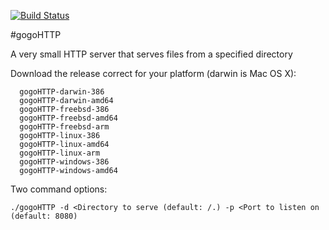 [![Build Status](https://travis-ci.org/JNPRAutomate/gogoHTTP.svg?branch=master)](https://travis-ci.org/JNPRAutomate/gogoHTTP)

#gogoHTTP

A very small HTTP server that serves files from a specified directory

Download the release correct for your platform (darwin is Mac OS X):
```
  gogoHTTP-darwin-386
  gogoHTTP-darwin-amd64
  gogoHTTP-freebsd-386
  gogoHTTP-freebsd-amd64
  gogoHTTP-freebsd-arm
  gogoHTTP-linux-386
  gogoHTTP-linux-amd64
  gogoHTTP-linux-arm
  gogoHTTP-windows-386
  gogoHTTP-windows-amd64
```

Two command options:
```
./gogoHTTP -d <Directory to serve (default: /.) -p <Port to listen on (default: 8080)
```
